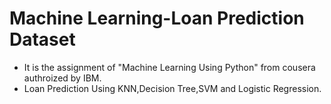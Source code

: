 # Machine Learning-Loan Prediction Dataset
+ It is the assignment of "Machine Learning Using Python" from cousera authroized by IBM.
+ Loan Prediction Using KNN,Decision Tree,SVM and Logistic Regression.
